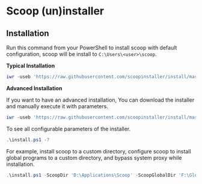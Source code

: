 # Scoop (un)installer

Installation
------------

Run this command from your PowerShell to install scoop with default configuration, scoop will be install to `C:\Users\<user>\scoop`.

**Typical Installation**

```powershell
iwr -useb 'https://raw.githubusercontent.com/scoopinstaller/install/master/install.ps1' | iex
```

**Advanced Installation**

If you want to have an advanced installation, You can download the installer and manually execute it with parameters.

```powershell
iwr -useb 'https://raw.githubusercontent.com/scoopinstaller/install/master/install.ps1' -outfile 'install.ps1'
```

To see all configurable parameters of the installer.

```powershell
.\install.ps1 -?
```

For example, install scoop to a custom directory, configure scoop to install global programs to a custom directory, and bypass system proxy while installation.

```powershell
.\install.ps1 -ScoopDir 'D:\Applications\Scoop' -ScoopGlobalDir 'F:\GlobalScoopApps' -NoProxy
```
